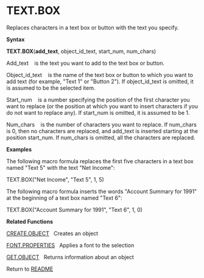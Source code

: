 # TEXT.BOX

Replaces characters in a text box or button with the text you specify.

**Syntax**

**TEXT.BOX**(**add\_text**, object\_id\_text, start\_num, num\_chars)

Add\_text&nbsp;&nbsp;&nbsp;&nbsp;is the text you want to add to the text
box or button.

Object\_id\_text&nbsp;&nbsp;&nbsp;&nbsp;is the name of the text box or
button to which you want to add text (for example, "Text 1" or "Button
2"). If object\_id\_text is omitted, it is assumed to be the selected
item.

Start\_num&nbsp;&nbsp;&nbsp;&nbsp;is a number specifying the position of
the first character you want to replace (or the position at which you
want to insert characters if you do not want to replace any). If
start\_num is omitted, it is assumed to be 1.

Num\_chars&nbsp;&nbsp;&nbsp;&nbsp;is the number of characters you want
to replace. If num\_chars is 0, then no characters are replaced, and
add\_text is inserted starting at the position start\_num. If num\_chars
is omitted, all the characters are replaced.

**Examples**

The following macro formula replaces the first five characters in a text
box named "Text 5" with the text "Net Income":

TEXT.BOX("Net Income", "Text 5", 1, 5)

The following macro formula inserts the words "Account Summary for 1991"
at the beginning of a text box named "Text 6":

TEXT.BOX("Account Summary for 1991", "Text 6", 1, 0)

**Related Functions**

[CREATE.OBJECT](CREATE.OBJECT.md)&nbsp;&nbsp;&nbsp;Creates an object

[FONT.PROPERTIES](FONT.PROPERTIES.md)&nbsp;&nbsp;&nbsp;Applies a font to the selection

[GET.OBJECT](GET.OBJECT.md)&nbsp;&nbsp;&nbsp;Returns information about an object



Return to [README](README.md)

